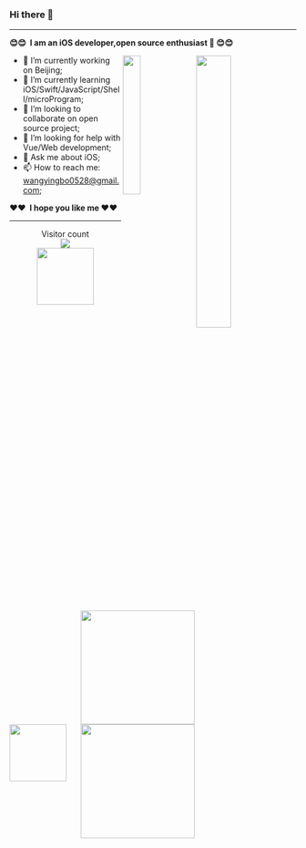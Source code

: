 ### Hi there 👋
----

**😊😊 &nbsp;I am an iOS developer,open source enthusiast &nbsp;😊😊**


<!-- https://github.com/anuraghazra/github-readme-stats/blob/master/readme_cn.md -->
<!-- <img align="right" src="https://github-readme-stats.vercel.app/api?username=ChenYilong&title_color=00FFBD&show_icons=true&icon_color=00FFBD&text_color=00FFBD&bg_color=01033F&hide_title=false" /> -->
<img  align="right" width="35%" src="https://github-readme-stats.vercel.app/api?username=wangyingbo&theme=radical&line_height=45&show_icons=1" />
<img align="right" width="25%" src="https://github-readme-stats.anuraghazra1.vercel.app/api/top-langs/?username=wangyingbo&theme=radical&hide_langs_below=0" />


- 🔭 I’m currently working on Beijing;
- 🌱 I’m currently learning iOS/Swift/JavaScript/Shell/microProgram;
- 👯 I’m looking to collaborate on open source project;
- 🤔 I’m looking for help with Vue/Web development;
- 💬 Ask me about iOS;
- 📫 How to reach me: wangyingbo0528@gmail.com;
<!-- - 😄 Pronouns: ... -->
<!-- - ⚡ Fun fact: ... -->


**❤️❤️&nbsp; I hope you like me&nbsp;❤️❤️**

----
<p align="center"> 
  Visitor count<br>
  <img src="https://profile-counter.glitch.me/wangyingbo/count.svg" /><br>
  <img align="right" src="https://gitee.com/wangyingbo/PrivateImages/raw/master/2020//pikachu.gif" width="200">
  <img src="https://gitee.com/wangyingbo/PrivateImages/raw/master/2020//tenor.gif" width="100">
</p>

<!-- https://raw.githubusercontent.com/wangyingbo/Leecason/master/pikachu.gif -->
<img align="right" src="https://gitee.com/wangyingbo/PrivateImages/raw/master/2020//pikachu.gif" width="200">

<!-- https://raw.githubusercontent.com/wangyingbo/PrivateImages/master/2020/tenor.gif -->
<!-- <img align="center" src="https://gitee.com/wangyingbo/PrivateImages/raw/master/2020//tenor.gif" width="100">  -->

<!-- https://raw.githubusercontent.com/wangyingbo/Leecason/master/shin_chan.gif -->
<img align="left" src="https://gitee.com/wangyingbo/PrivateImages/raw/master/2020//shin_chan.gif" width="100">

<!--
![](https://gitee.com/wangyingbo/PrivateImages/raw/master/2020//shin_chan.gif)
![](https://gitee.com/wangyingbo/PrivateImages/raw/master/2020//tenor.gif)
![](https://gitee.com/wangyingbo/PrivateImages/raw/master/2020//pikachu.gif)
-->






<!--
**wangyingbo/wangyingbo** is a ✨ _special_ ✨ repository because its `README.md` (this file) appears on your GitHub profile.

Here are some ideas to get you started:

- 🔭 I’m currently working on ...
- 🌱 I’m currently learning ...
- 👯 I’m looking to collaborate on ...
- 🤔 I’m looking for help with ...
- 💬 Ask me about ...
- 📫 How to reach me: ...
- 😄 Pronouns: ...
- ⚡ Fun fact: ...
-->
